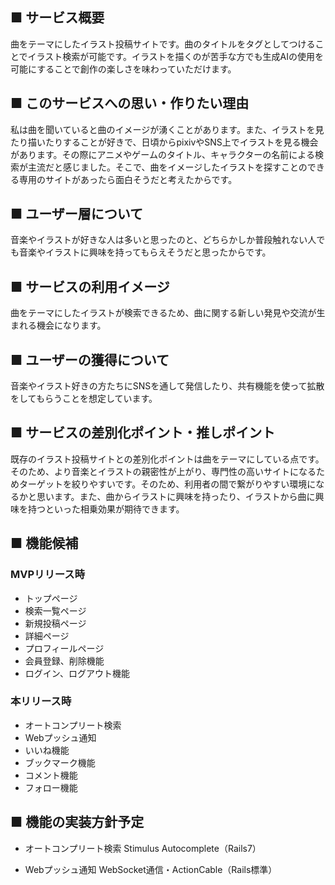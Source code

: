 ## ■ サービス概要
曲をテーマにしたイラスト投稿サイトです。曲のタイトルをタグとしてつけることでイラスト検索が可能です。イラストを描くのが苦手な方でも生成AIの使用を可能にすることで創作の楽しさを味わっていただけます。

## ■ このサービスへの思い・作りたい理由
私は曲を聞いていると曲のイメージが湧くことがあります。また、イラストを見たり描いたりすることが好きで、日頃からpixivやSNS上でイラストを見る機会があります。その際にアニメやゲームのタイトル、キャラクターの名前による検索が主流だと感じました。そこで、曲をイメージしたイラストを探すことのできる専用のサイトがあったら面白そうだと考えたからです。

## ■ ユーザー層について
音楽やイラストが好きな人は多いと思ったのと、どちらかしか普段触れない人でも音楽やイラストに興味を持ってもらえそうだと思ったからです。

## ■ サービスの利用イメージ
曲をテーマにしたイラストが検索できるため、曲に関する新しい発見や交流が生まれる機会になります。

## ■ ユーザーの獲得について
音楽やイラスト好きの方たちにSNSを通して発信したり、共有機能を使って拡散をしてもらうことを想定しています。

## ■ サービスの差別化ポイント・推しポイント
既存のイラスト投稿サイトとの差別化ポイントは曲をテーマにしている点です。そのため、より音楽とイラストの親密性が上がり、専門性の高いサイトになるためターゲットを絞りやすいです。そのため、利用者の間で繋がりやすい環境になるかと思います。また、曲からイラストに興味を持ったり、イラストから曲に興味を持つといった相乗効果が期待できます。

## ■ 機能候補
### MVPリリース時
- トップページ
- 検索一覧ページ
- 新規投稿ページ
- 詳細ページ
- プロフィールページ
- 会員登録、削除機能
- ログイン、ログアウト機能

### 本リリース時
- オートコンプリート検索
- Webプッシュ通知
- いいね機能
- ブックマーク機能
- コメント機能
- フォロー機能

## ■ 機能の実装方針予定
- オートコンプリート検索
Stimulus Autocomplete（Rails7）

- Webプッシュ通知
WebSocket通信・ActionCable（Rails標準）